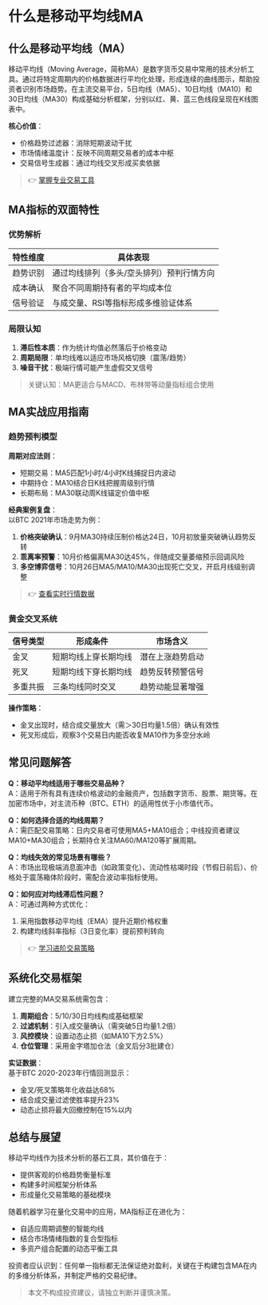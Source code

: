 # 什么是移动平均线MA

## 什么是移动平均线（MA）

移动平均线（Moving Average，简称MA）是数字货币交易中常用的技术分析工具。通过将特定周期内的价格数据进行平均化处理，形成连续的曲线图示，帮助投资者识别市场趋势。在主流交易平台，5日均线（MA5）、10日均线（MA10）和30日均线（MA30）构成基础分析框架，分别以红、黄、蓝三色线段呈现在K线图表中。

**核心价值**：  
- 价格趋势过滤器：消除短期波动干扰  
- 市场情绪温度计：反映不同周期交易者的成本中枢  
- 交易信号生成器：通过均线交叉形成买卖依据  

> 👉 [掌握专业交易工具](https://bit.ly/okx_welcome)

## MA指标的双面特性

### 优势解析
| 特性维度 | 具体表现 |
|---------|---------|
| 趋势识别 | 通过均线排列（多头/空头排列）预判行情方向 |
| 成本确认 | 聚合不同周期持有者的平均成本位 |
| 信号验证 | 与成交量、RSI等指标形成多维验证体系 |

### 局限认知
1. **滞后性本质**：作为统计均值必然落后于价格变动  
2. **周期局限**：单均线难以适应市场风格切换（震荡/趋势）  
3. **噪音干扰**：极端行情可能产生虚假交叉信号  

> 关键认知：MA更适合与MACD、布林带等动量指标组合使用

## MA实战应用指南

### 趋势预判模型
**周期对应法则**：
- 短期交易：MA5匹配1小时/4小时K线捕捉日内波动  
- 中期持仓：MA10结合日K线把握周级别行情  
- 长期布局：MA30联动周K线锚定价值中枢  

**经典案例复盘**：  
以BTC 2021年市场走势为例：  
1. **价格突破确认**：9月MA30持续压制价格达24日，10月初放量突破确认趋势反转  
2. **乖离率预警**：10月价格偏离MA30达45%，伴随成交量萎缩预示回调风险  
3. **多空博弈信号**：10月26日MA5/MA10/MA30出现死亡交叉，开启月线级别调整  

> 👉 [查看实时行情数据](https://bit.ly/okx_welcome)

### 黄金交叉系统
| 信号类型 | 形成条件 | 市场含义 |
|---------|---------|---------|
| 金叉    | 短期均线上穿长期均线 | 潜在上涨趋势启动 |
| 死叉    | 短期均线下穿长期均线 | 趋势反转预警信号 |
| 多重共振 | 三条均线同时交叉 | 趋势动能显著增强 |

**操作策略**：  
- 金叉出现时，结合成交量放大（需＞30日均量1.5倍）确认有效性  
- 死叉形成后，观察3个交易日内能否收复MA10作为多空分水岭  

## 常见问题解答

**Q：移动平均线适用于哪些交易品种？**  
A：适用于所有具有连续价格波动的金融资产，包括数字货币、股票、期货等。在加密市场中，对主流币种（BTC、ETH）的适用性优于小市值代币。

**Q：如何选择合适的均线周期？**  
A：需匹配交易策略：日内交易者可使用MA5+MA10组合；中线投资者建议MA10+MA30组合；长期持仓关注MA60/MA120等扩展周期。

**Q：均线失效的常见场景有哪些？**  
A：市场出现极端消息面冲击（如政策变化）、流动性枯竭时段（节假日前后）、价格处于震荡箱体阶段时，需配合波动率指标使用。

**Q：如何应对均线滞后性问题？**  
A：可通过两种方式优化：  
1. 采用指数移动平均线（EMA）提升近期价格权重  
2. 构建均线斜率指标（3日变化率）提前预判转向  

> 👉 [学习进阶交易策略](https://bit.ly/okx_welcome)

## 系统化交易框架

建立完整的MA交易系统需包含：  
1. **周期组合**：5/10/30日均线构成基础框架  
2. **过滤机制**：引入成交量确认（需突破5日均量1.2倍）  
3. **风控模块**：设置动态止损（如MA10下方2.5%）  
4. **仓位管理**：采用金字塔加仓法（金叉后分3批建仓）  

**实证数据**：  
基于BTC 2020-2023年行情回测显示：  
- 金叉/死叉策略年化收益达68%  
- 结合成交量过滤使胜率提升23%  
- 动态止损将最大回撤控制在15%以内  

## 总结与展望

移动平均线作为技术分析的基石工具，其价值在于：  
- 提供客观的价格趋势衡量标准  
- 构建多时间框架分析体系  
- 形成量化交易策略的基础模块  

随着机器学习在量化交易中的应用，MA指标正在进化为：  
- 自适应周期调整的智能均线  
- 结合市场情绪指数的复合型指标  
- 多资产组合配置的动态平衡工具  

投资者应认识到：任何单一指标都无法保证绝对盈利，关键在于构建包含MA在内的多维分析体系，并制定严格的交易纪律。

> 本文不构成投资建议，请独立判断并谨慎决策。